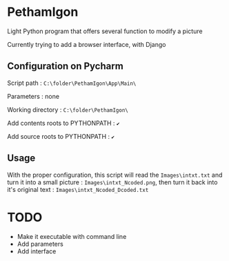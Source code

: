 # PethamIgon
Light Python program that offers several function to modify a picture

Currently trying to add a browser interface, with Django

## Configuration on Pycharm

Script path : `C:\folder\PethamIgon\App\Main\`

Parameters : none

Working directory : `C:\folder\PethamIgon\`

Add contents roots to PYTHONPATH : `✔️`

Add source roots to PYTHONPATH : `✔️`

## Usage

With the proper configuration, this script will read the `Images\intxt.txt` and turn it into a small picture : `Images\intxt_Ncoded.png`, then turn it back into it's original text : `Images\intxt_Ncoded_Dcoded.txt`

# TODO

* Make it executable with command line
* Add parameters
* Add interface
